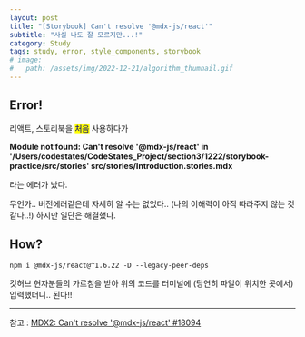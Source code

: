 ```yaml
---
layout: post
title: "[Storybook] Can't resolve '@mdx-js/react'"
subtitle: "사실 나도 잘 모르지만...!"
category: Study
tags: study, error, style_components, storybook
# image:
#   path: /assets/img/2022-12-21/algorithm_thumnail.gif
---
```


## Error!

리액트, 스토리북을 <span style='color: darkblue; background-color: yellow' >처음</span> 사용하다가

**Module not found: Can't resolve '@mdx-js/react' in '/Users/codestates/CodeStates_Project/section3/1222/storybook-practice/src/stories' src/stories/Introduction.stories.mdx**

라는 에러가 났다.

무언가.. 버전에러같은데 자세히 알 수는 없었다..
(나의 이해력이 아직 따라주지 않는 것 같다..!)
하지만 일단은 해결했다.


## How?

```
npm i @mdx-js/react@^1.6.22 -D --legacy-peer-deps
```
깃허브 현자분들의 가르침을 받아 위의 코드를 터미널에 (당연히 파일이 위치한 곳에서)입력했더니.. 된다!!






---
참고 : [MDX2: Can't resolve '@mdx-js/react' #18094](https://github.com/storybookjs/storybook/issues/18094)
